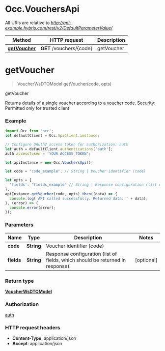# Occ.VouchersApi

All URIs are relative to *http://api-example.hybris.com/rest/v2/DefaultParameterValue/*

Method | HTTP request | Description
------------- | ------------- | -------------
[**getVoucher**](VouchersApi.md#getVoucher) | **GET** /vouchers/{code} | getVoucher


<a name="getVoucher"></a>
# **getVoucher**
> VoucherWsDTOModel getVoucher(code, opts)

getVoucher

Returns details of a single voucher according to a voucher code.  Security: Permitted only for trusted client 

### Example
```javascript
import Occ from 'occ';
let defaultClient = Occ.ApiClient.instance;

// Configure OAuth2 access token for authorization: auth
let auth = defaultClient.authentications['auth'];
auth.accessToken = 'YOUR ACCESS TOKEN';

let apiInstance = new Occ.VouchersApi();

let code = "code_example"; // String | Voucher identifier (code)

let opts = { 
  'fields': "fields_example" // String | Response configuration (list of fields, which should be returned in response)
};
apiInstance.getVoucher(code, opts).then((data) => {
  console.log('API called successfully. Returned data: ' + data);
}, (error) => {
  console.error(error);
});

```

### Parameters

Name | Type | Description  | Notes
------------- | ------------- | ------------- | -------------
 **code** | **String**| Voucher identifier (code) | 
 **fields** | **String**| Response configuration (list of fields, which should be returned in response) | [optional] 

### Return type

[**VoucherWsDTOModel**](VoucherWsDTOModel.md)

### Authorization

[auth](../README.md#auth)

### HTTP request headers

 - **Content-Type**: application/json
 - **Accept**: application/json

